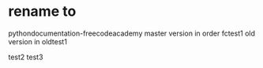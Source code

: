 # rename to 
pythondocumentation-freecodeacademy
master version in order fctest1
old version in oldtest1


test2
test3
